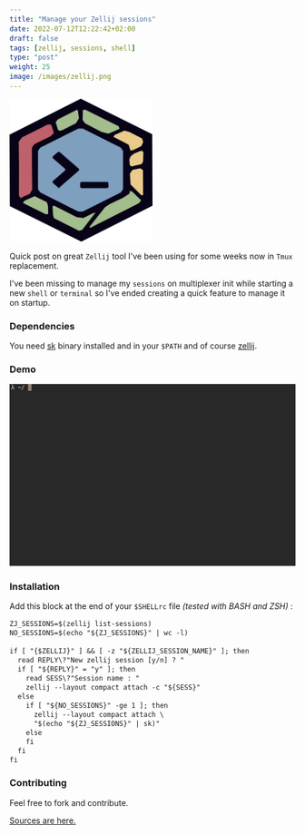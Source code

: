 ```yaml
---
title: "Manage your Zellij sessions"
date: 2022-07-12T12:22:42+02:00
draft: false
tags: [zellij, sessions, shell]
type: "post"
weight: 25
image: /images/zellij.png 
---
```


<img src="./images/zellij.png" width="50%">

Quick post on great `Zellij` tool I've been using for some weeks now in `Tmux` replacement.

I've been missing to manage my `sessions` on multiplexer init while starting a new `shell` or `terminal` so I've ended creating a quick feature to manage it on startup.

### Dependencies
You need <a href="https://github.com/lotabout/skim" target="_blank">sk</a> binary installed and in your `$PATH` and of course <a href="https://github.com/zellij-org/zellij/" target="_blank">zellij</a>.

### Demo
![Zellij Sessions](/images/sessions.gif)

### Installation
Add this block at the end of your `$SHELLrc` file <i>(tested with BASH and ZSH)</i> :

```shell
ZJ_SESSIONS=$(zellij list-sessions)
NO_SESSIONS=$(echo "${ZJ_SESSIONS}" | wc -l)

if [ "{$ZELLIJ}" ] && [ -z "${ZELLIJ_SESSION_NAME}" ]; then
  read REPLY\?"New zellij session [y/n] ? "
  if [ "${REPLY}" = "y" ]; then
    read SESS\?"Session name : "
    zellij --layout compact attach -c "${SESS}"
  else
    if [ "${NO_SESSIONS}" -ge 1 ]; then
      zellij --layout compact attach \
      "$(echo "${ZJ_SESSIONS}" | sk)"
    else
    fi
  fi
fi
```

### Contributing
Feel free to fork and contribute.

<a href="https://github.com/Kaderovski/zellij-sessions" target="_blank">Sources are here.</a>

